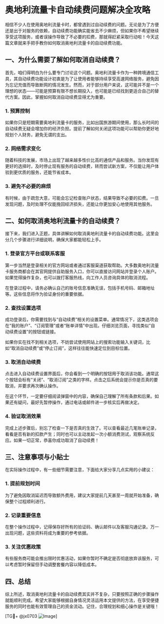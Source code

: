 # 奥地利流量卡自动续费问题解决全攻略

相信不少人在使用奥地利流量卡时，都曾遇到过自动续费的问题。无论是为了方便还是出于对服务的依赖，自动续费功能确实能省去不少麻烦，但如果你不希望继续享受这项服务，或者误操作导致了不必要的扣费，那就得赶紧采取行动啦！今天这篇文章就来手把手教你如何取消奥地利流量卡的自动续费功能。

## 一、为什么需要了解如何取消自动续费？

首先，咱们得明白为什么要专门讨论这个问题。奥地利流量卡作为一种跨境通信工具，其自动续费功能设计初衷是为了让使用者能够持续享受高速网络服务，避免因为忘记充值而导致断网的情况发生。然而，对于部分用户来说，这可能并不是一个理想的状态——可能是预算有限不想长期投入，也可能是已经找到更适合自己的替代方案。因此，掌握如何取消自动续费显得尤为重要。

### 1. 预算控制
如果你只是短期需要奥地利流量卡的服务，比如出国旅游期间使用，那么长时间的自动续费无疑会增加你的经济负担。提前了解如何关闭这项功能可以帮助你更好地规划个人财务，避免无谓的支出。

### 2. 网络需求变化
随着科技的发展，市场上出现了越来越多性价比高的通信产品和服务。当你发现有更好的选择时，及时停止现有服务的自动续费，转而尝试新方案，不仅能让用户体验到更优质的服务，还能节省成本。

### 3. 避免不必要的麻烦
有时候，由于疏忽大意，可能会忘记检查账户状态，结果导致不必要的扣费。一旦发现问题，及时处理不仅能挽回经济损失，还能让你更加安心地使用其他服务。

## 二、如何取消奥地利流量卡的自动续费？

接下来，我们进入正题，具体讲解如何取消奥地利流量卡的自动续费功能。这里会分几个步骤进行详细说明，确保大家都能轻松上手。

### 1. 登录官方平台或联系客服

第一步当然是登录相关的官方网站或者通过客服渠道获取帮助。大多数奥地利流量卡服务商都会在其官网提供自助服务入口，你可以直接访问网站并登录个人账户。如果觉得操作复杂，也可以拨打客服热线，向工作人员咨询具体的取消流程。

在登录过程中，请务必确认自己的账号信息准确无误，包括手机号码、邮箱地址等。这些信息将作为验证身份的重要依据。

### 2. 查找设置选项

成功登录后，你需要找到与“自动续费”相关的设置菜单。通常情况下，这类选项会在“我的账户”、“订阅管理”或者“账单详情”中出现。仔细浏览页面，寻找类似“自动续费设置”的按钮或链接。

如果你实在找不到相关选项，不妨尝试使用网站上的搜索功能输入关键词，比如“取消自动续费”或“停止订阅”，这样往往能快速定位到目标位置。

### 3. 取消自动续费

点击进入自动续费设置界面后，你会看到一个明确的按钮用于取消该功能。通常这个按钮会标有“关闭”、“取消订阅”之类的字样。点击之后系统会提示你是否真的要取消，并要求再次确认操作。

在这个环节，一定要仔细阅读弹窗中的内容，确保自己理解了所有条款和后果。如果还有疑问，最好先暂停操作，通过电话或邮件进一步核实后再做决定。

### 4. 验证取消效果

完成上述步骤后，别忘了检查一下是否真的生效了。可以查看最近几笔账单记录，看看是否有新的扣款产生；同时也可以主动发起一次小额消费测试，观察系统反应。如果一切正常，恭喜你成功取消了自动续费！

## 三、注意事项与小贴士

在实际操作过程中，有一些细节需要注意，下面给大家分享几点实用的小建议：

### 1. 提前规划时间
为了避免因取消延迟而导致额外费用，建议大家提前几天甚至一周就开始准备，确保整个过程顺利进行。

### 2. 记录重要信息
在整个操作过程中，记得保存好所有的验证码、确认邮件以及客服沟通记录。万一出现问题，这些资料将成为重要的参考依据。

### 3. 关注优惠政策
有些服务商可能会推出限时优惠活动，如果你暂时不确定是否彻底放弃该服务，可以考虑暂时保留但手动调整套餐内容以降低成本。

## 四、总结

综上所述，取消奥地利流量卡的自动续费其实并不复杂，只要按照正确的步骤操作就能顺利完成。希望大家能够根据自身情况灵活运用本文提供的方法，在享受便捷服务的同时也能有效管理自己的资金流动。记住，合理规划和细心操作是关键哦！

[TG💪+ @jx0703 ![Image](https://github.com/user-attachments/assets/dbca1d08-cadb-493c-b0ec-ad6f7a83f270)]